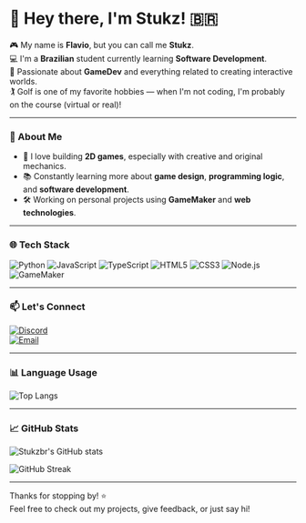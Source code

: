 # 👋 Hey there, I'm Stukz! 🇧🇷

🎮 My name is **Flavio**, but you can call me **Stukz**.  
💻 I'm a **Brazilian** student currently learning **Software Development**.  
🎯 Passionate about **GameDev** and everything related to creating interactive worlds.  
🏌️ Golf is one of my favorite hobbies — when I'm not coding, I'm probably on the course (virtual or real)!

---

### 🚀 About Me

- 👾 I love building **2D games**, especially with creative and original mechanics.
- 📚 Constantly learning more about **game design**, **programming logic**, and **software development**.
- 🛠️ Working on personal projects using **GameMaker** and **web technologies**.

---

### 🌐 Tech Stack

![Python](https://img.shields.io/badge/-Python-black?style=flat-square&logo=python)
![JavaScript](https://img.shields.io/badge/-JavaScript-black?style=flat-square&logo=javascript)
![TypeScript](https://img.shields.io/badge/-TypeScript-black?style=flat-square&logo=typescript)
![HTML5](https://img.shields.io/badge/-HTML5-black?style=flat-square&logo=html5)
![CSS3](https://img.shields.io/badge/-CSS3-black?style=flat-square&logo=css3)
![Node.js](https://img.shields.io/badge/-Node.js-black?style=flat-square&logo=node.js)
![GameMaker](https://img.shields.io/badge/-GameMaker-black?style=flat-square&logo=yoyogames)

---

### 📫 Let's Connect

[![Discord](https://img.shields.io/badge/Join%20My%20Discord-5865F2?style=for-the-badge&logo=discord&logoColor=white)](https://discord.gg/wMntkUp98W)  
[![Email](https://img.shields.io/badge/Email-flamanke%40gmail.com-red?style=for-the-badge&logo=gmail&logoColor=white)](mailto:flamanke@gmail.com)

---

### 📊 Language Usage

![Top Langs](https://github-readme-stats.vercel.app/api/top-langs/?username=stukzbr&layout=compact&theme=tokyonight&langs_count=8)

---

### 📈 GitHub Stats

![Stukzbr's GitHub stats](https://github-readme-stats.vercel.app/api?username=stukzbr&show_icons=true&theme=tokyonight&hide_title=true)

![GitHub Streak](https://streak-stats.demolab.com?user=stukzbr&theme=tokyonight&hide_border=false&date_format=M%20j%5B%2C%20Y%5D)

---

Thanks for stopping by! ⭐  
Feel free to check out my projects, give feedback, or just say hi!
